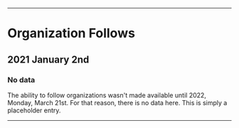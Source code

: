 
***

# Organization Follows

## 2021 January 2nd

### No data

The ability to follow organizations wasn't made available until 2022, Monday, March 21st. For that reason, there is no data here. This is simply a placeholder entry.

***
